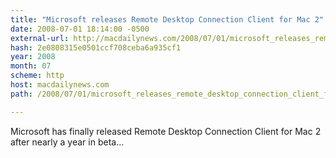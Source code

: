 ```yaml
---
title: "Microsoft releases Remote Desktop Connection Client for Mac 2"
date: 2008-07-01 18:14:00 -0500
external-url: http://macdailynews.com/2008/07/01/microsoft_releases_remote_desktop_connection_client_for_mac_2/
hash: 2e0808315e0501ccf708ceba6a935cf1
year: 2008
month: 07
scheme: http
host: macdailynews.com
path: /2008/07/01/microsoft_releases_remote_desktop_connection_client_for_mac_2/

---
```


Microsoft has finally released Remote Desktop Connection Client for Mac 2 after nearly a year in beta...
